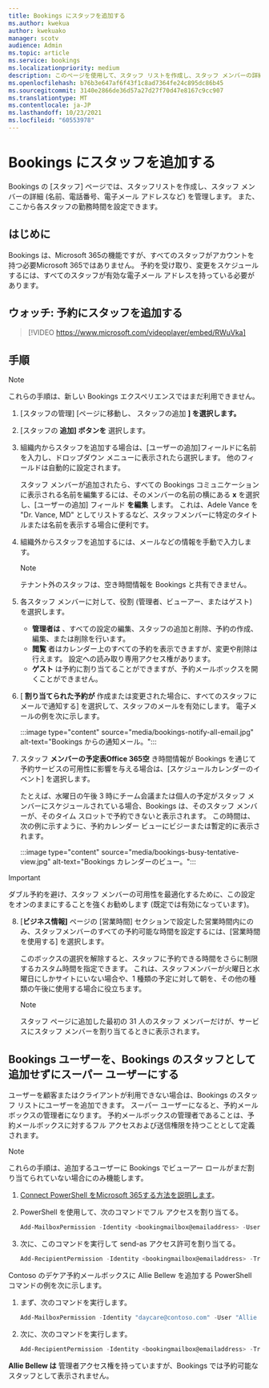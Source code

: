 ```yaml
---
title: Bookings にスタッフを追加する
ms.author: kwekua
author: kwekuako
manager: scotv
audience: Admin
ms.topic: article
ms.service: bookings
ms.localizationpriority: medium
description: このページを使用して、スタッフ リストを作成し、スタッフ メンバーの詳細 (名前、電話番号、電子メール アドレスなど) を管理します。
ms.openlocfilehash: b76b3e647af6f43f1c8ad7364fe24c895dc86b45
ms.sourcegitcommit: 3140e2866de36d57a27d27f70d47e8167c9cc907
ms.translationtype: MT
ms.contentlocale: ja-JP
ms.lasthandoff: 10/23/2021
ms.locfileid: "60553978"
---
```

# <a name="add-staff-to-bookings"></a>Bookings にスタッフを追加する

Bookings の [スタッフ] ページでは、スタッフリストを作成し、スタッフ メンバーの詳細 (名前、電話番号、電子メール アドレスなど) を管理します。 また、ここから各スタッフの勤務時間を設定できます。

## <a name="before-you-begin"></a>はじめに

Bookings は、Microsoft 365の機能ですが、すべてのスタッフがアカウントを持つ必要Microsoft 365ではありません。 予約を受け取り、変更をスケジュールするには、すべてのスタッフが有効な電子メール アドレスを持っている必要があります。

## <a name="watch-add-your-staff-to-bookings"></a>ウォッチ: 予約にスタッフを追加する

> [!VIDEO https://www.microsoft.com/videoplayer/embed/RWuVka]

## <a name="steps"></a>手順

> [!NOTE]
> これらの手順は、新しい Bookings エクスペリエンスではまだ利用できません。

1. [スタッフの管理] [ページに移動し、[](https://outlook.office.com/bookings/staff) スタッフの追加 **] を選択します。**

2. [スタッフの **追加] ボタンを** 選択します。

3. 組織内からスタッフを追加する場合は、[ユーザーの追加]フィールドに名前を入力し、ドロップダウン メニューに表示されたら選択します。 他のフィールドは自動的に設定されます。

    スタッフ メンバーが追加されたら、すべての Bookings コミュニケーションに表示される名前を編集するには、そのメンバーの名前の横にある **x** を選択し、[ユーザーの追加] フィールド **を編集** します。 これは、Adele Vance を "Dr. Vance, MD" としてリストするなど、スタッフメンバーに特定のタイトルまたは名前を表示する場合に便利です。

4. 組織外からスタッフを追加するには、メールなどの情報を手動で入力します。

    > [!NOTE]
    > テナント外のスタッフは、空き時間情報を Bookings と共有できません。

5. 各スタッフ メンバーに対して、役割 (管理者、ビューアー、またはゲスト) を選択します。
    - **管理者は** 、すべての設定の編集、スタッフの追加と削除、予約の作成、編集、または削除を行います。
    - **閲覧** 者はカレンダー上のすべての予約を表示できますが、変更や削除は行えます。 設定への読み取り専用アクセス権があります。
    - **ゲスト** は予約に割り当てることができますが、予約メールボックスを開くことができません。

6. [ **割り当てられた予約が** 作成または変更された場合に、すべてのスタッフにメールで通知する] を選択して、スタッフのメールを有効にします。 電子メールの例を次に示します。

    :::image type="content" source="media/bookings-notify-all-email.jpg" alt-text="Bookings からの通知メール。":::

7. スタッフ **メンバーの予定表Office 365空** き時間情報が Bookings を通じて予約サービスの可用性に影響を与える場合は、[スケジュールカレンダーのイベント] を選択します。

    たとえば、水曜日の午後 3 時にチーム会議または個人の予定がスタッフ メンバーにスケジュールされている場合、Bookings は、そのスタッフ メンバーが、そのタイム スロットで予約できないと表示されます。 この時間は、次の例に示すように、予約カレンダー ビューにビジーまたは暫定的に表示されます。

    :::image type="content" source="media/bookings-busy-tentative-view.jpg" alt-text="Bookings カレンダーのビュー。":::

> [!IMPORTANT]
> ダブル予約を避け、スタッフ メンバーの可用性を最適化するために、この設定をオンのままにすることを強くお勧めします (既定では有効になっています)。

8. [**ビジネス情報]** ページの [営業時間] セクションで設定した営業時間内にのみ、スタッフメンバーのすべての予約可能な時間を設定するには、[営業時間を使用する] を選択します。

    このボックスの選択を解除すると、スタッフに予約できる時間をさらに制限するカスタム時間を指定できます。 これは、スタッフメンバーが火曜日と水曜日にしかサイトにいない場合や、1 種類の予定に対して朝を、その他の種類の午後に使用する場合に役立ちます。

    > [!NOTE]
    > スタッフ ページに追加した最初の 31 人のスタッフ メンバーだけが、サービスにスタッフ メンバーを割り当てるときに表示されます。

## <a name="make-a-bookings-user-a-super-user-without-adding-them-as-staff-in-bookings"></a>Bookings ユーザーを、Bookings のスタッフとして追加せずにスーパー ユーザーにする

ユーザーを顧客またはクライアントが利用できない場合は、Bookings のスタッフ リストにユーザーを追加できます。 スーパー ユーザーになると、予約メールボックスの管理者になります。 予約メールボックスの管理者であることは、予約メールボックスに対するフル アクセスおよび送信権限を持つこととして定義されます。

> [!NOTE]
> これらの手順は、追加するユーザーに Bookings でビューアー ロールがまだ割り当てられていない場合にのみ機能します。

1. [Connect PowerShell をMicrosoft 365する方法を説明します](/office365/enterprise/powershell/connect-to-office-365-powershell#connect-with-the-microsoft-azure-active-directory-module-for-windows-powershell)。

2. PowerShell を使用して、次のコマンドでフル アクセスを割り当てる。

    ```powershell
    Add-MailboxPermission -Identity <bookingmailbox@emailaddress> -User <adminusers@emailaddress> -AccessRights FullAccess -Deny:$false
    ```

3. 次に、このコマンドを実行して send-as アクセス許可を割り当てる。

    ```powershell
    Add-RecipientPermission -Identity <bookingmailbox@emailaddress> -Trustee <adminusers@emailaddress> -AccessRights SendAs -Confirm:$false
    ```

Contoso のデケア予約メールボックスに Allie Bellew を追加する PowerShell コマンドの例を次に示します。

1. まず、次のコマンドを実行します。

    ```powershell
    Add-MailboxPermission -Identity "daycare@contoso.com" -User "Allie Bellew" -AccessRights FullAccess -InheritanceType All
    ```

2. 次に、次のコマンドを実行します。

    ```powershell
    Add-RecipientPermission -Identity <bookingmailbox@emailaddress> -Trustee <adminusers@emailaddress> -AccessRights SendAs -Confirm:$false
    ```

**Allie Bellew は** 管理者アクセス権を持っていますが、Bookings では予約可能なスタッフとして表示されません。

